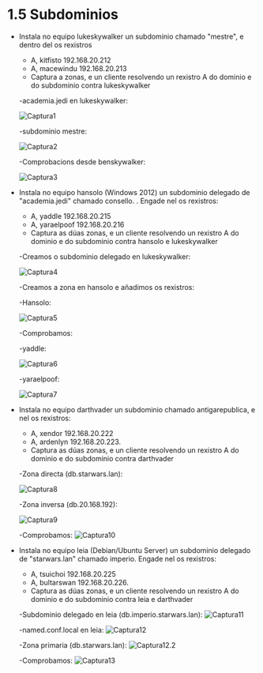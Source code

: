# 1.5 Subdominios

- Instala no equipo lukeskywalker un subdominio chamado "mestre", e dentro del os rexistros 
    - A, kitfisto 192.168.20.212
    - A, macewindu 192.168.20.213
    - Captura a zonas, e un cliente resolvendo un rexistro A do dominio e do subdominio contra lukeskywalker

    -academia.jedi en lukeskywalker:

    ![Captura1](imaxes/Captura1.png)

    -subdominio mestre:

    ![Captura2](imaxes/Captura2.png)

    -Comprobacions desde benskywalker:

    ![Captura3](imaxes/Captura3.png)

- Instala no equipo hansolo (Windows 2012) un subdominio delegado de "academia.jedi" chamado consello. . Engade nel os rexistros:
    - A, yaddle 192.168.20.215
    - A, yaraelpoof 192.168.20.216
    - Captura as dúas zonas, e un cliente resolvendo un rexistro  A do dominio e do subdominio contra hansolo e lukeskywalker

    -Creamos o subdominio delegado en lukeskywalker:

    ![Captura4](imaxes/Captura4.png)

    -Creamos a zona en hansolo e añadimos os rexistros:

    -Hansolo:

    ![Captura5](imaxes/Captura5.png)

    -Comprobamos:

    -yaddle:

    ![Captura6](imaxes/Captura6.png)

    -yaraelpoof:

    ![Captura7](imaxes/Captura7.png)

- Instala no equipo darthvader un subdominio chamado antigarepublica, e nel os rexistros:
    - A, xendor 192.168.20.222
    - A, ardenlyn 192.168.20.223.
    - Captura as dúas zonas, e un cliente resolvendo un rexistro  A do dominio e do subdominio contra darthvader

    -Zona directa (db.starwars.lan):

    ![Captura8](imaxes/Captura8.png)

    -Zona inversa (db.20.168.192):

    ![Captura9](imaxes\Captura9.png)

    -Comprobamos:
    ![Captura10](imaxes\Captura10.png)


- Instala no equipo leia (Debian/Ubuntu Server) un subdominio delegado de "starwars.lan" chamado imperio. Engade nel os rexistros:
    - A, tsuichoi 192.168.20.225
    - A, bultarswan 192.168.20.226.
    - Captura as dúas zonas, e un cliente resolvendo un rexistro  A do dominio e do subdominio contra leia e darthvader

    -Subdominio delegado en leia (db.imperio.starwars.lan):
    ![Captura11](imaxes\Captura11.png)

    -named.conf.local en leia:
    ![Captura12](imaxes\Captura12.png)

    -Zona primaria (db.starwars.lan):
    ![Captura12.2](imaxes\Captura12_2.png)

    -Comprobamos:
    ![Captura13](imaxes\Captura13.png)
